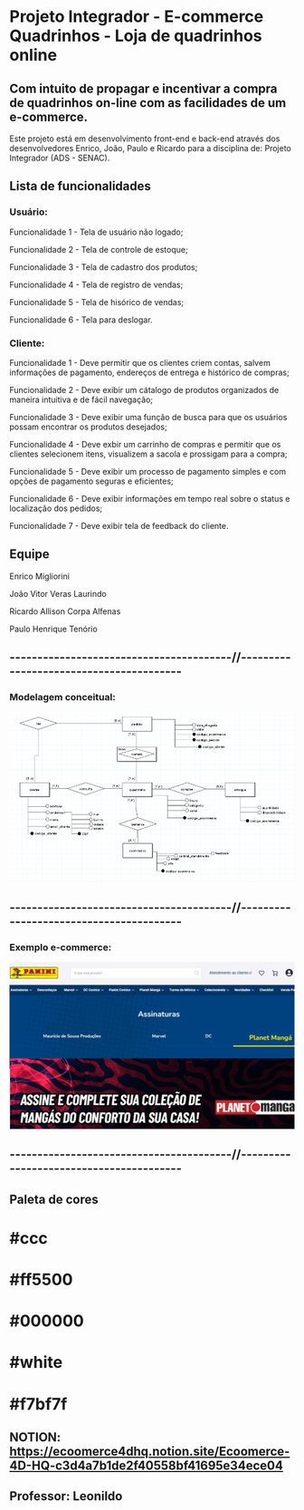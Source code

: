 # Projeto Integrador - E-commerce Quadrinhos - Loja de quadrinhos online

## Com intuito de propagar e incentivar a compra de quadrinhos on-line com as facilidades de um e-commerce.

Este projeto está em desenvolvimento front-end e back-end através dos desenvolvedores Enrico, João, Paulo e Ricardo para a disciplina de: Projeto Integrador (ADS - SENAC).

## Lista de funcionalidades

### Usuário:

Funcionalidade 1 - Tela de usuário não logado;

Funcionalidade 2 - Tela de controle de estoque;

Funcionalidade 3 - Tela de cadastro dos produtos;

Funcionalidade 4 - Tela de registro de vendas;

Funcionalidade 5 - Tela de hisórico de vendas;

Funcionalidade 6 - Tela para deslogar.

### Cliente:

Funcionalidade 1 - Deve permitir que os clientes criem contas, salvem informações de pagamento, endereços de entrega e histórico de compras;

Funcionalidade 2 - Deve exibir um cátalogo de produtos organizados de maneira intuitiva e de fácil navegação;

Funcionalidade 3 - Deve exibir uma função de busca para que os usuários possam encontrar os produtos desejados;

Funcionalidade 4 - Deve exbir um carrinho de compras e permitir que os clientes selecionem itens, visualizem a sacola e prossigam para a compra;

Funcionalidade 5 - Deve exibir um processo de pagamento simples e com opções de pagamento seguras e eficientes;

Funcionalidade 6 - Deve exibir informações em tempo real sobre o status e localização dos pedidos;

Funcionalidade 7 - Deve exibir tela de feedback do cliente.

## Equipe

Enrico Migliorini

João Vitor Veras Laurindo

Ricardo Allison Corpa Alfenas

Paulo Henrique Tenório


## ----------------------------------------//----------------------------------------

### Modelagem conceitual:

![ModelagemConceitual](https://github.com/RicardoCorpa/ecommerce4D/blob/main/diagrama_modelagem_conceitual.png)

## ----------------------------------------//----------------------------------------

### Exemplo e-commerce:

![BaseEcommerce](https://github.com/RicardoCorpa/ecommerce4D/blob/main/Base_quadrinhos_ecommerce.png)

## ----------------------------------------//----------------------------------------


## Paleta de cores

# #ccc

# #ff5500
 
# #000000

# #white

# #f7bf7f

## NOTION: https://ecoomerce4dhq.notion.site/Ecoomerce-4D-HQ-c3d4a7b1de2f40558bf41695e34ece04

## Professor: Leonildo
